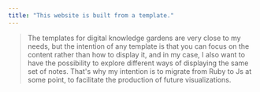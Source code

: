 ```yaml
---
title: "This website is built from a template."
---
```

> The templates for digital knowledge gardens are very close to my needs, but the intention of any template is that you can focus on the content rather than how to display it, and in my case, I also want to have the possibility to explore different ways of displaying the same set of notes. That's why my intention is to migrate from Ruby to Js at some point, to facilitate the production of future visualizations.